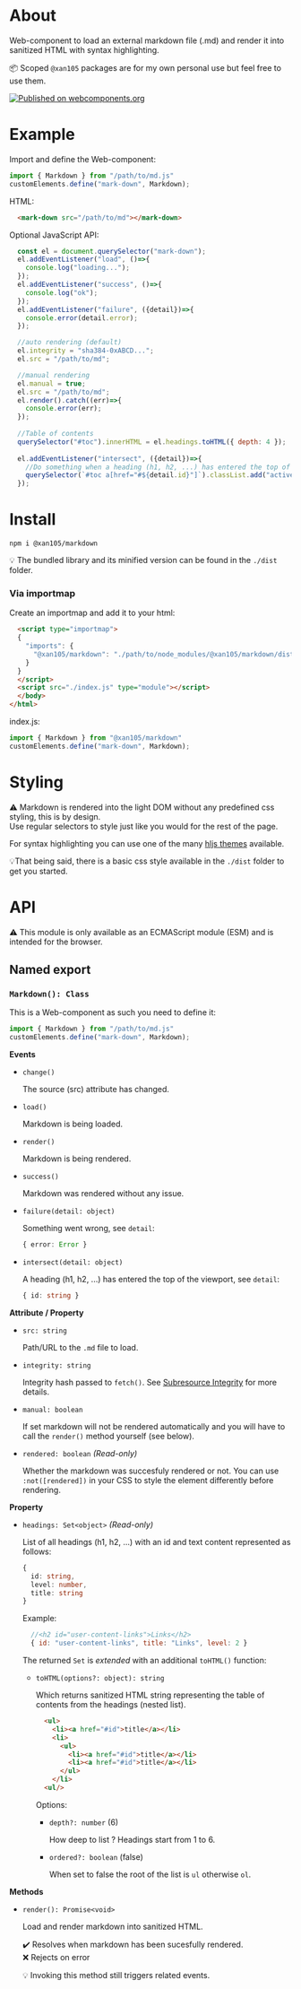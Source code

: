 About
=====

Web-component to load an external markdown file (.md) and render it into sanitized HTML with syntax highlighting.

📦 Scoped `@xan105` packages are for my own personal use but feel free to use them.

[![Published on webcomponents.org](https://img.shields.io/badge/webcomponents.org-published-blue.svg?style=flat-square)](https://www.webcomponents.org/element/@xan105/markdown)

Example
=======

Import and define the Web-component:

```js
import { Markdown } from "/path/to/md.js"
customElements.define("mark-down", Markdown);
```

HTML:

```html
  <mark-down src="/path/to/md"></mark-down>
```

Optional JavaScript API:

```js
  const el = document.querySelector("mark-down");
  el.addEventListener("load", ()=>{
    console.log("loading...");
  });
  el.addEventListener("success", ()=>{
    console.log("ok");
  });
  el.addEventListener("failure", ({detail})=>{
    console.error(detail.error);
  });

  //auto rendering (default)
  el.integrity = "sha384-0xABCD...";
  el.src = "/path/to/md";

  //manual rendering
  el.manual = true;
  el.src = "/path/to/md";
  el.render().catch((err)=>{
    console.error(err);
  });
  
  //Table of contents
  querySelector("#toc").innerHTML = el.headings.toHTML({ depth: 4 });
  
  el.addEventListener("intersect", ({detail})=>{
    //Do something when a heading (h1, h2, ...) has entered the top of the viewport
    querySelector(`#toc a[href="#${detail.id}"]`).classList.add("active");
  });
```

Install
=======

```
npm i @xan105/markdown
```

💡 The bundled library and its minified version can be found in the `./dist` folder.

### Via importmap

  Create an importmap and add it to your html:

  ```html
    <script type="importmap">
    {
      "imports": {
        "@xan105/markdown": "./path/to/node_modules/@xan105/markdown/dist/md.min.js"
      }
    }
    </script>
    <script src="./index.js" type="module"></script>
    </body>
  </html>
  ```

  index.js:

  ```js
  import { Markdown } from "@xan105/markdown"
  customElements.define("mark-down", Markdown);
  ```

Styling
=======

⚠️ Markdown is rendered into the light DOM without any predefined css styling, this is by design.<br/>
Use regular selectors to style just like you would for the rest of the page.

For syntax highlighting you can use one of the many [hljs themes](https://github.com/highlightjs/highlight.js/tree/main/src/styles) available.

💡That being said, there is a basic css style available in the `./dist` folder to get you started.

API
===

⚠️ This module is only available as an ECMAScript module (ESM) and is intended for the browser.

## Named export

### `Markdown(): Class`

This is a Web-component as such you need to define it:

```js
import { Markdown } from "/path/to/md.js"
customElements.define("mark-down", Markdown);
```

**Events**

  - `change()`

    The source (src) attribute has changed.

  - `load()`

    Markdown is being loaded.
    
  - `render()`

    Markdown is being rendered.

  - `success()`

    Markdown was rendered without any issue.

  - `failure(detail: object)`

    Something went wrong, see `detail`:
    
    ```ts
    { error: Error }
    ```
    
  - `intersect(detail: object)`

    A heading (h1, h2, ...) has entered the top of the viewport, see `detail`:

    ```ts
    { id: string }
    ```

**Attribute / Property**

  - `src: string`
    
    Path/URL to the `.md` file to load.
    
  - `integrity: string`

    Integrity hash passed to `fetch()`. See [Subresource Integrity](https://developer.mozilla.org/en-US/docs/Web/Security/Subresource_Integrity) for more details.

  - `manual: boolean`

    If set markdown will not be rendered automatically and you will have to call the `render()` method yourself (see below).
    
  - `rendered: boolean` _(Read-only)_

    Whether the markdown was succesfuly rendered or not. You can use `:not([rendered])` in your CSS to style the element differently before rendering.
    
**Property**
    
  - `headings: Set<object>` _(Read-only)_
  
    List of all headings (h1, h2, ...) with an id and text content represented as follows:
    
    ```ts
    {
      id: string,
      level: number,
      title: string
    }
    ```
    
    Example:
    
    ```js
      //<h2 id="user-content-links">Links</h2>
      { id: "user-content-links", title: "Links", level: 2 }
    ```
    
    The returned `Set` is _extended_ with an additional `toHTML()` function:
    
    + `toHTML(options?: object): string`
    
      Which returns sanitized HTML string representing the table of contents from the headings (nested list).
      
      ```html
        <ul>
          <li><a href="#id">title</a></li>
          <li>
            <ul>
              <li><a href="#id">title</a></li>
              <li><a href="#id">title</a></li>
            </ul>
          </li>
        <ul/>
      ```
      
      Options:
      
        - `depth?: number` (6)
        
          How deep to list ? Headings start from 1 to 6.
          
        - `ordered?: boolean` (false)
        
          When set to false the root of the list is `ul` otherwise `ol`.
    
**Methods**

  - `render(): Promise<void>`

    Load and render markdown into sanitized HTML.
    
    ✔️ Resolves when markdown has been sucesfully rendered.<br />
    ❌ Rejects on error
    
    💡 Invoking this method still triggers related events.